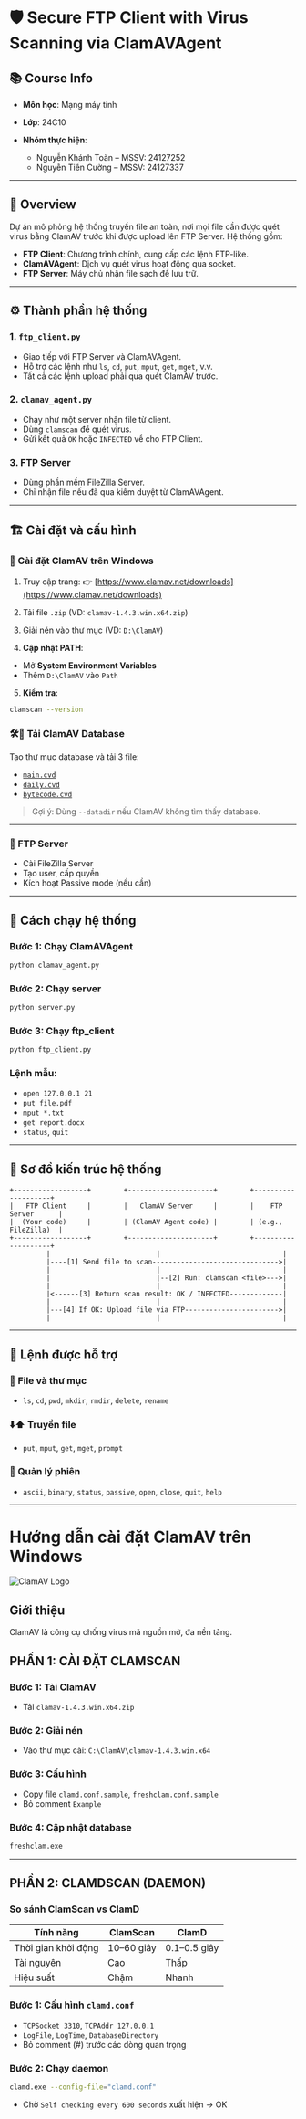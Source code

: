 # 🛡️ Secure FTP Client with Virus Scanning via ClamAVAgent

## 📚 Course Info

* **Môn học**: Mạng máy tính
* **Lớp**: 24C10
* **Nhóm thực hiện**:

  * Nguyễn Khánh Toàn – MSSV: 24127252
  * Nguyễn Tiến Cường – MSSV: 24127337

---

## 🔎 Overview

Dự án mô phỏng hệ thống truyền file an toàn, nơi mọi file cần được quét virus bằng ClamAV trước khi được upload lên FTP Server. Hệ thống gồm:

* **FTP Client**: Chương trình chính, cung cấp các lệnh FTP-like.
* **ClamAVAgent**: Dịch vụ quét virus hoạt động qua socket.
* **FTP Server**: Máy chủ nhận file sạch để lưu trữ.

---

## ⚙️ Thành phần hệ thống

### 1. `ftp_client.py`

* Giao tiếp với FTP Server và ClamAVAgent.
* Hỗ trợ các lệnh như `ls`, `cd`, `put`, `mput`, `get`, `mget`, v.v.
* Tất cả các lệnh upload phải qua quét ClamAV trước.

### 2. `clamav_agent.py`

* Chạy như một server nhận file từ client.
* Dùng `clamscan` để quét virus.
* Gửi kết quả `OK` hoặc `INFECTED` về cho FTP Client.

### 3. FTP Server

* Dùng phần mềm FileZilla Server.
* Chỉ nhận file nếu đã qua kiểm duyệt từ ClamAVAgent.

---

## 🏗️ Cài đặt và cấu hình

### 🔹 Cài đặt ClamAV trên Windows

1. Truy cập trang:
   👉 [https://www.clamav.net/downloads](https://www.clamav.net/downloads)

2. Tải file `.zip` (VD: `clamav-1.4.3.win.x64.zip`)

3. Giải nén vào thư mục (VD: `D:\ClamAV`)

4. **Cập nhật PATH**:

* Mở **System Environment Variables**
* Thêm `D:\ClamAV` vào `Path`

5. **Kiểm tra**:

```sh
clamscan --version
```

### 🛠️🔹 Tải ClamAV Database

Tạo thư mục database và tải 3 file:

* [`main.cvd`](https://database.clamav.net/main.cvd)
* [`daily.cvd`](https://database.clamav.net/daily.cvd)
* [`bytecode.cvd`](https://database.clamav.net/bytecode.cvd)

> Gợi ý: Dùng `--datadir` nếu ClamAV không tìm thấy database.

---

### 🔹 FTP Server

* Cài FileZilla Server
* Tạo user, cấp quyền
* Kích hoạt Passive mode (nếu cần)

---

## 🚀 Cách chạy hệ thống

### Bước 1: Chạy ClamAVAgent

```sh
python clamav_agent.py
```

### Bước 2: Chạy server

```sh
python server.py
```

### Bước 3: Chạy ftp\_client

```sh
python ftp_client.py
```

### Lệnh mẫu:

* `open 127.0.0.1 21`
* `put file.pdf`
* `mput *.txt`
* `get report.docx`
* `status`, `quit`

---

## 📀 Sơ đồ kiến trúc hệ thống

```plaintext
+------------------+        +---------------------+        +--------------------+
|   FTP Client     |        |   ClamAV Server     |        |    FTP Server      |
|  (Your code)     |        | (ClamAV Agent code) |        | (e.g., FileZilla)  |
+------------------+        +---------------------+        +--------------------+
         |                          |                              |
         |----[1] Send file to scan------------------------------->|
         |                          |                              |
         |                          |--[2] Run: clamscan <file>--->|
         |                          |                              |
         |<------[3] Return scan result: OK / INFECTED-------------|
         |                          |                              |
         |---[4] If OK: Upload file via FTP----------------------->|
         |                          |                              |
```

---

## 📜 Lệnh được hỗ trợ

### 📁 File và thư mục

* `ls`, `cd`, `pwd`, `mkdir`, `rmdir`, `delete`, `rename`

### ⬇️⬆️ Truyền file

* `put`, `mput`, `get`, `mget`, `prompt`

### 🧱 Quản lý phiên

* `ascii`, `binary`, `status`, `passive`, `open`, `close`, `quit`, `help`

---

# Hướng dẫn cài đặt ClamAV trên Windows

![ClamAV Logo](https://www.clamav.net/assets/clamav-trademark.png)

## Giới thiệu

ClamAV là công cụ chống virus mã nguồn mở, đa nền tảng.

## PHẦN 1: CÀI ĐẶT CLAMSCAN

### Bước 1: Tải ClamAV

* Tải `clamav-1.4.3.win.x64.zip`

### Bước 2: Giải nén

* Vào thư mục cài: `C:\ClamAV\clamav-1.4.3.win.x64`

### Bước 3: Cấu hình

* Copy file `clamd.conf.sample`, `freshclam.conf.sample`
* Bỏ comment `Example`

### Bước 4: Cập nhật database

```sh
freshclam.exe
```

---

## PHẦN 2: CLAMDSCAN (DAEMON)

### So sánh ClamScan vs ClamD

| Tính năng           | ClamScan   | ClamD        |
| ------------------- | ---------- | ------------ |
| Thời gian khởi động | 10–60 giây | 0.1–0.5 giây |
| Tài nguyên          | Cao        | Thấp         |
| Hiệu suất           | Chậm       | Nhanh        |

### Bước 1: Cấu hình `clamd.conf`

* `TCPSocket 3310`, `TCPAddr 127.0.0.1`
* `LogFile`, `LogTime`, `DatabaseDirectory`
* Bỏ comment (#) trước các dòng quan trọng

### Bước 2: Chạy daemon

```sh
clamd.exe --config-file="clamd.conf"
```

* Chờ `Self checking every 600 seconds` xuất hiện → OK
